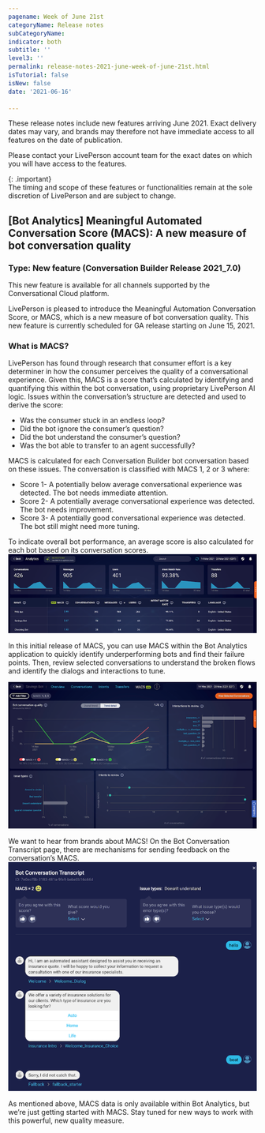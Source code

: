 ```yaml
---
pagename: Week of June 21st
categoryName: Release notes
subCategoryName: 
indicator: both
subtitle: ''
level3: ''
permalink: release-notes-2021-june-week-of-june-21st.html
isTutorial: false
isNew: false
date: '2021-06-16'

---
```


These release notes include new features arriving June 2021. Exact delivery dates may vary, and brands may therefore not have immediate access to all features on the date of publication.

Please contact your LivePerson account team for the exact dates on which you will have access to the features.

{: .important}  
The timing and scope of these features or functionalities remain at the sole discretion of LivePerson and are subject to change.

## [Bot Analytics] Meaningful Automated Conversation Score (MACS): A new measure of bot conversation quality
### Type: New feature (Conversation Builder Release  2021_7.0)

This new feature is available for all channels supported by the Conversational Cloud platform.

LivePerson is pleased to introduce the Meaningful Automation Conversation Score, or MACS, which is a new measure of bot conversation quality. This new feature is currently scheduled for GA release starting on June 15, 2021.

### What is MACS?
LivePerson has found through research that consumer effort is a key determiner in how the consumer perceives the quality of a conversational experience. Given this, MACS is a score that’s calculated by identifying and quantifying this within the bot conversation, using proprietary LivePerson AI logic. Issues within the conversation’s structure are detected and used to derive the score:

* Was the consumer stuck in an endless loop?
* Did the bot ignore the consumer’s question?
* Did the bot understand the consumer’s question?
* Was the bot able to transfer to an agent successfully?

MACS is calculated for each Conversation Builder bot conversation based on these issues. The conversation is classified with MACS 1, 2 or 3 where:
* Score 1- A potentially below average conversational experience was detected. The bot needs immediate attention.
* Score 2- A potentially average conversational experience was detected. The bot needs improvement.              
* Score 3- A potentially good conversational experience was detected. The bot still might need more tuning.      

To indicate overall bot performance, an average score is also calculated for each bot based on its conversation scores.
![](img/1-MACS.png)

In this initial release of MACS, you can use MACS within the Bot Analytics application to quickly identify underperforming bots and find their failure points. Then, review selected conversations to understand the broken flows and identify the dialogs and interactions to tune.

![](img/2-MACS.png)

We want to hear from brands about MACS! On the Bot Conversation Transcript page, there are mechanisms for sending feedback on the conversation’s MACS.
![](img/3-MACS.png)

As mentioned above, MACS data is only available within Bot Analytics, but we’re just getting started with MACS. Stay tuned for new ways to work with this powerful, new quality measure.
